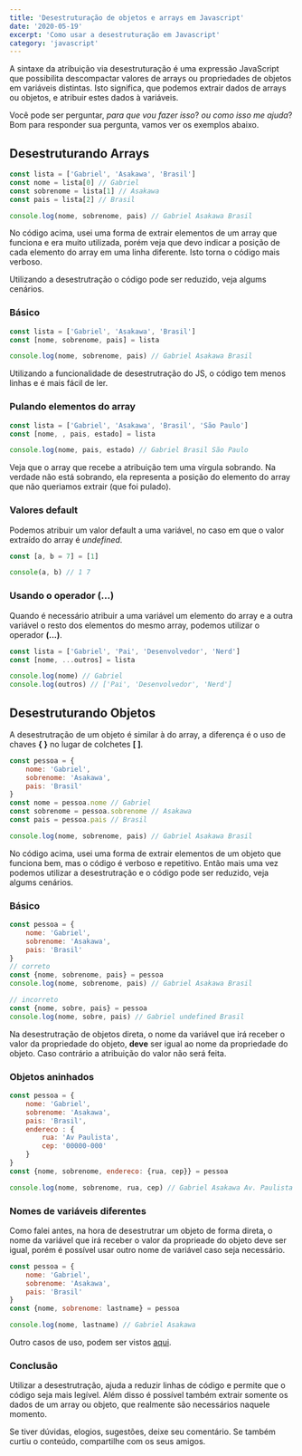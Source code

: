 ```yaml
---
title: 'Desestruturação de objetos e arrays em Javascript'
date: '2020-05-19'
excerpt: 'Como usar a desestruturação em Javascript'
category: 'javascript'
---
```


A sintaxe da atribuição via desestruturação é uma expressão JavaScript que possibilita descompactar valores de arrays ou propriedades de objetos em variáveis distintas. Isto significa, que podemos extrair dados de arrays ou objetos, e atribuir estes dados à variáveis.

Você pode ser perguntar, *para que vou fazer isso*? *ou como isso me ajuda*? Bom para responder sua pergunta, vamos ver os exemplos abaixo.

## Desestruturando Arrays

```javascript
const lista = ['Gabriel', 'Asakawa', 'Brasil']
const nome = lista[0] // Gabriel
const sobrenome = lista[1] // Asakawa
const pais = lista[2] // Brasil

console.log(nome, sobrenome, pais) // Gabriel Asakawa Brasil
```

No código acima, usei uma forma de extrair elementos de um array que funciona e era muito utilizada, porém veja que devo indicar a posição de cada elemento do array em uma linha diferente. Isto torna o código mais verboso.

Utilizando a desestrutração o código pode ser reduzido, veja algums cenários.

### Básico

```javascript
const lista = ['Gabriel', 'Asakawa', 'Brasil']
const [nome, sobrenome, pais] = lista

console.log(nome, sobrenome, pais) // Gabriel Asakawa Brasil
```

Utilizando a funcionalidade de desestrutração do JS, o código tem menos linhas e é mais fácil de ler.

### Pulando elementos do array

```javascript
const lista = ['Gabriel', 'Asakawa', 'Brasil', 'São Paulo']
const [nome, , pais, estado] = lista

console.log(nome, pais, estado) // Gabriel Brasil São Paulo
```

Veja que o array que recebe a atribuição tem uma vírgula sobrando. Na verdade não está sobrando, ela representa a posição do elemento do array que não queriamos extrair (que foi pulado).

### Valores default

Podemos atribuir um valor default a uma variável, no caso em que o valor extraído do array é *undefined*.

```javascript
const [a, b = 7] = [1]

console(a, b) // 1 7
```

### Usando o operador (...)

Quando é necessário atribuir a uma variável um elemento do array e a outra variável o resto dos elementos do mesmo array, podemos utilizar o operador **(...)**.

```javascript
const lista = ['Gabriel', 'Pai', 'Desenvolvedor', 'Nerd']
const [nome, ...outros] = lista

console.log(nome) // Gabriel
console.log(outros) // ['Pai', 'Desenvolvedor', 'Nerd']
```

## Desestruturando Objetos

A desestrutração de um objeto é similar à do array, a diferença é o uso de chaves **{ }** no lugar de colchetes **[ ]**.

```javascript
const pessoa = {
    nome: 'Gabriel',
    sobrenome: 'Asakawa',
    pais: 'Brasil'
}
const nome = pessoa.nome // Gabriel
const sobrenome = pessoa.sobrenome // Asakawa
const pais = pessoa.pais // Brasil

console.log(nome, sobrenome, pais) // Gabriel Asakawa Brasil
```

No código acima, usei uma forma de extrair elementos de um objeto que funciona bem, mas o código é verboso e repetitivo. Então mais uma vez podemos utilizar a desestrutração e o código pode ser reduzido, veja algums cenários.

### Básico

```javascript
const pessoa = {
    nome: 'Gabriel',
    sobrenome: 'Asakawa',
    pais: 'Brasil'
}
// correto
const {nome, sobrenome, pais} = pessoa
console.log(nome, sobrenome, pais) // Gabriel Asakawa Brasil

// incorreto
const {nome, sobre, pais} = pessoa
console.log(nome, sobre, pais) // Gabriel undefined Brasil
```

Na desestrutração de objetos direta, o nome da variável que irá receber o valor da propriedade do objeto, **deve** ser igual ao nome da propriedade do objeto. Caso contrário a atribuição do valor não será feita.

### Objetos aninhados

```javascript
const pessoa = {
    nome: 'Gabriel',
    sobrenome: 'Asakawa',
    pais: 'Brasil',
    endereco : {
        rua: 'Av Paulista',
        cep: '00000-000'
    }
}
const {nome, sobrenome, endereco: {rua, cep}} = pessoa

console.log(nome, sobrenome, rua, cep) // Gabriel Asakawa Av. Paulista 00000-000 
```

### Nomes de variáveis diferentes

Como falei antes, na hora de desestrutrar um objeto de forma direta, o nome da variável que irá receber o valor da proprieade do objeto deve ser igual, porém é possível usar outro nome de variável caso seja necessário.

```javascript
const pessoa = {
    nome: 'Gabriel',
    sobrenome: 'Asakawa',
    pais: 'Brasil'
}
const {nome, sobrenome: lastname} = pessoa

console.log(nome, lastname) // Gabriel Asakawa
```

Outro casos de uso, podem ser vistos [aqui](https://developer.mozilla.org/en-US/docs/Web/JavaScript/Reference/Operators/Destructuring_assignment).

### Conclusão

Utilizar a desestrutração, ajuda a reduzir linhas de código e permite que o código seja mais legível. Além disso é possível também extrair somente os dados de um array ou objeto, que realmente são necessários naquele momento.

Se tiver dúvidas, elogios, sugestões, deixe seu comentário. Se também curtiu o conteúdo, compartilhe com os seus amigos.